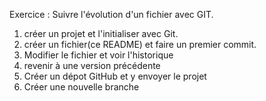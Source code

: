 Exercice : Suivre l'évolution d'un fichier avec GIT.

1. créer un projet et l'initialiser avec Git.
2. créer un fichier(ce README) et faire un premier commit.
3. Modifier le fichier et voir l'historique
4. revenir à une version précédente
5. Créer un dépot GitHub et y envoyer le projet
6. Créer une nouvelle branche


